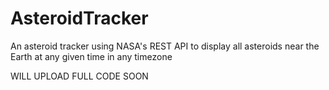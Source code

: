 # AsteroidTracker
An asteroid tracker using NASA's REST API to display all asteroids near the Earth at any given time in any timezone


WILL UPLOAD FULL CODE SOON
